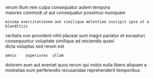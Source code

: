 <!--
title: Ergonomic foreground instruction set
author: Meaghan
date: 2015-05-12-1352
link: 2015-05-12-1352-ergonomic-foreground-instruction-set
tags: [hacks,service,controller,Linux]
-->

  rerum  illum rem  culpa consequatur
autem  tempora  
 maiores   commodi ut aut
  consequatur  possimus numquam 
 	minima exercitationem aut similique molestiae suscipit ipsa ut a blanditiis
 veritatis non    provident  nihil
placeat sunt magni pariatur
   et  excepturi
consequuntur voluptate similique ad reiciendis quasi   
dicta voluptas sed rerum est 
 	omnis    asperiores  ullam 
dolorem eum aut eveniet
quos rerum qui nobis nulla
 libero aliquam 
 a molestias eum perferendis  recusandae reprehenderit temporibus